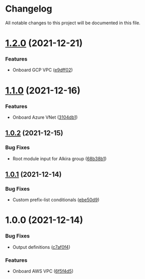 # Changelog

All notable changes to this project will be documented in this file.

# [1.2.0](https://github.com/alkiranet/terraform-alkira-cloud-connector/compare/v1.1.0...v1.2.0) (2021-12-21)


### Features

* Onboard GCP VPC ([e9dff02](https://github.com/alkiranet/terraform-alkira-cloud-connector/commit/e9dff02f9b2082ce1a909e403196dffbda779def))

# [1.1.0](https://github.com/alkiranet/terraform-alkira-cloud-connector/compare/v1.0.2...v1.1.0) (2021-12-16)


### Features

* Onboard Azure VNet ([3104db1](https://github.com/alkiranet/terraform-alkira-cloud-connector/commit/3104db1fad1e0731ea8141282d5a2f7f6acf9f6f))

## [1.0.2](https://github.com/alkiranet/terraform-alkira-cloud-connector/compare/v1.0.1...v1.0.2) (2021-12-15)


### Bug Fixes

* Root module input for Alkira group ([68b38b1](https://github.com/alkiranet/terraform-alkira-cloud-connector/commit/68b38b1b366616fe677cc5a8530dcd67a49b9742))

## [1.0.1](https://github.com/alkiranet/terraform-alkira-cloud-connector/compare/v1.0.0...v1.0.1) (2021-12-14)


### Bug Fixes

* Custom prefix-list conditionals ([ebe50d9](https://github.com/alkiranet/terraform-alkira-cloud-connector/commit/ebe50d9a79174e15648bfc6436e222afe1b55271))

# 1.0.0 (2021-12-14)


### Bug Fixes

* Output definitions ([c7af0f4](https://github.com/alkiranet/terraform-alkira-cloud-connector/commit/c7af0f4e47bd866ca934a51e0281707b77c145e6))


### Features

* Onboard AWS VPC ([6f5f4d5](https://github.com/alkiranet/terraform-alkira-cloud-connector/commit/6f5f4d5108d626fbd4eceb55a1999bc3d65afa24))
